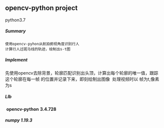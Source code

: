## opencv-python project  

python3.7

##### Summary  

  	使用opencv-pyhon从航拍俯视角度识别行人
  	计算行人过斑马线的轨迹，绘制出s-t图



#####  Implement

​	  先使用opencv去除背景，轮廓匹配识别出头顶，计算出每个轮廓的唯一值，跟踪这个轮廓在每一帧	  的位置并记录下来，即刻绘制出图像
​	  处理视频时以 帧为t,像素为s

##### LIb

​	**opencv-python** **3.4.728**  

##### 	numpy  1.19.3